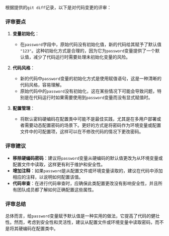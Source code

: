 根据提供的`git diff`记录，以下是对代码变更的评审：

### 评审要点

1. **变量初始化**：
   - 在`password`字段中，原始代码没有初始化值，新的代码给其赋予了默认值 `"123"`。这种初始化方式是合理的，因为它为`password`变量提供了一个默认值，减少了代码运行时需要处理未初始化变量的风险。

2. **代码风格**：
   - 新的代码中`password`变量的初始化方式是使用赋值语句，这是一种清晰的代码风格，容易理解。
   - 原始代码中的`password`没有初始化，这在某些情况下可能会导致问题，特别是在代码运行时如果需要使用到`password`变量而没有显式赋值时。

3. **配置管理**：
   - 将默认密码硬编码在配置类中可能不是最佳实践，尤其是在多用户部署或者需要动态配置密码的场景下。更好的方式是将密码作为环境变量或配置文件中的可配置项，这样可以在不修改代码的情况下更改密码。

### 评审建议

- **移除硬编码密码**：建议将`password`变量从硬编码的默认值更改为从环境变量或配置文件中读取，这样更有利于维护和安全性。
- **增加注释**：如果`password`是从配置文件或环境变量读取的，建议在代码中添加相应的注释，以说明如何配置该值。
- **代码审查**：在进行代码审查时，应确保此类配置更改没有影响安全性，并且所有团队成员都了解如何正确配置这些属性。

### 评审总结

总体而言，给`password`变量赋予默认值是一种实用的做法，它提高了代码的健壮性。然而，考虑到安全性和灵活性，建议从配置文件或环境变量中读取密码，而不是将其硬编码在配置类中。